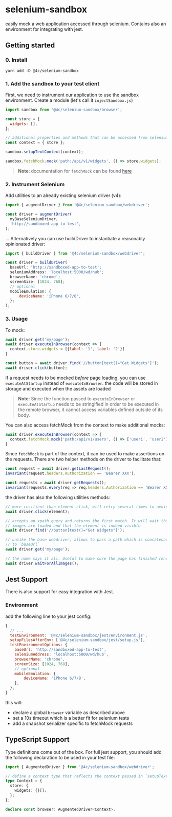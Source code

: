 # selenium-sandbox

easily mock a web application accessed through selenium. Contains also an environment for integrating with jest.

## Getting started

### 0. Install

    yarn add -D @4c/selenium-sandbox

### 1. Add the sandbox to your test client

First, we need to instrument our application to use the sandbox environment. Create a module (let's call it `injectSandbox.js`)

```js
import sandbox from '@4c/selenium-sandbox/browser';

const store = {
  widgets: [],
};

// additional properties and methods that can be accessed from selenium. for example here we are passing a store object
const context = { store };

sandbox.setupTextContext(context);

sandbox.fetchMock.mock('path:/api/v1/widgets', () => store.widgets);
```

> **Note**: documentation for `fetchMock` can be found [here](https://github.com/wheresrhys/fetch-mock)

### 2. Instrument Selenium

Add utilities to an already existing selenium driver (v4):

```js
import { augmentDriver } from '@4c/selenium-sandbox/webdriver';

const driver = augmentDriver(
  myBaseSeleniumDriver,
  'http://sandboxed-app-to-test',
);
```

... Alternatively you can use buildDriver to instantiate a reasonably opinionated driver:

```js
import { buildDriver } from '@4c/selenium-sandbox/webdriver';

const driver = buildDriver(
  baseUrl: 'http://sandboxed-app-to-test';
  seleniumAddress: 'localhost:5000/wd/hub';
  browserName: 'chrome';
  screenSize: [1024, 768];
  // optional
  mobileEmulation: {
      deviceName: 'iPhone 6/7/8',
  };
);
```

### 3. Usage

To mock:

```js
await driver.get('my/page');
await driver.executeInBrowser(context => {
  context.store.widgets = [{label: '1', label: '2'}]
}

const button = await driver.find('//button[text()="Get Widgets"]');
await driver.click(button);
```

If a request needs to be mocked _before_ page loading, you can use `executeAtStartup` instead of `executeInBrowser`. the code will be stored in storage and executed when the assets are loaded

> **Note**: Since the function passed to `executeInBrowser` or `executeAtStartup` needs to be stringified in order to be executed in the remote browser, it cannot access variables defined outside of its body.

You can also access fetchMock from the context to make additional mocks:

```js
await driver.executeInBrowser(context => {
  context.fetchMock.mock('path:/api/v1/users', () => ['user1', 'user2'])
}
```

Since `fetchMock` is part of the context, it can be used to make assertions on the requests. There are two helper methods on the driver to facilitate that:

```js
const request = await driver.getLastRequest();
invariant(request.headers.Authorization == 'Bearer XXX');

const requests = await driver.getRequests();
invariant(requests.every(req => req.headers.Authorization == 'Bearer XXX'));
```

the driver has also the following utilities methods:

```js
// more resilient than element.click, will retry several times to avoid flakiness
await driver.click(element);

// accepts an xpath query and returns the first match. It will wait that all
// images are loaded and that the element is indeed visible
await driver.find('//button[text()="Get Widgets"]');

// unlike the base webdriver, allows to pass a path which is concatenated
// to `baseUrl`
await driver.get('my/page');

// the name says it all. Useful to make sure the page has finished rendering
await driver.waitForAllImages();
```

## Jest Support

There is also support for easy integration with Jest.

### Environment

add the following line to your jest config:

```js
{
  // ...
  testEnvironment: '@4c/selenium-sandbox/jest/environment.js',
  setupFilesAfterEnv: ['@4c/selenium-sandbox/jest/setup.js'],
  testEnvironmentOptions: {
    baseUrl: 'http://sandboxed-app-to-test',
    seleniumAddress: 'localhost:5000/wd/hub',
    browserName: 'chrome',
    screenSize: [1024, 768],
    // optional
    mobileEmulation: {
        deviceName: 'iPhone 6/7/8',
    },
  },
}
```

this will:

- declare a global `browser` variable as described above
- set a 10s timeout which is a better fit for selenium tests
- add a snapshot serializer specific to fetchMock requests

## TypeScript Support

Type definitions come out of the box. For full jest support, you should add the following declaration to be used in your test file:

```ts
import { AugmentedDriver } from '@4c/selenium-sandbox/webdriver';

// define a context type that reflects the context passed in `setupTextContext`
type Context = {
  store: {
    widgets: {}[];
  };
};

declare const browser: AugmentedDriver<Context>;
```
